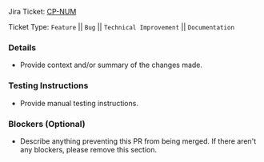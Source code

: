 Jira Ticket: [CP-NUM](https://csc302-6ix.atlassian.net/browse/CP-NUM)

Ticket Type: `Feature` || `Bug` || `Technical Improvement` || `Documentation`

### Details

- Provide context and/or summary of the changes made.

### Testing Instructions

- Provide manual testing instructions.

### Blockers (Optional)

- Describe anything preventing this PR from being merged. If there aren't any blockers, please remove this section.
